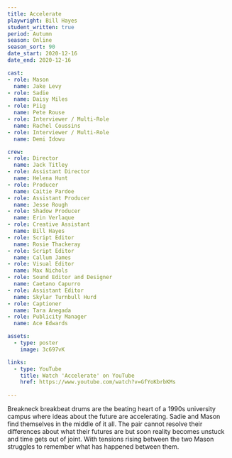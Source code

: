 ```yaml
---
title: Accelerate
playwright: Bill Hayes
student_written: true
period: Autumn
season: Online
season_sort: 90
date_start: 2020-12-16
date_end: 2020-12-16

cast:
- role: Mason
  name: Jake Levy
- role: Sadie
  name: Daisy Miles
- role: Piig
  name: Pete Rouse
- role: Interviewer / Multi-Role
  name: Rachel Coussins
- role: Interviewer / Multi-Role
  name: Demi Idowu

crew:
- role: Director
  name: Jack Titley
- role: Assistant Director 
  name: Helena Hunt
- role: Producer
  name: Caitie Pardoe
- role: Assistant Producer
  name: Jesse Rough
- role: Shadow Producer
  name: Erin Verlaque
- role: Creative Assistant
  name: Bill Hayes
- role: Script Editor
  name: Rosie Thackeray
- role: Script Editor
  name: Callum James
- role: Visual Editor
  name: Max Nichols
- role: Sound Editor and Designer
  name: Caetano Capurro
- role: Assistant Editor 
  name: Skylar Turnbull Hurd 
- role: Captioner
  name: Tara Anegada
- role: Publicity Manager
  name: Ace Edwards

assets:
  - type: poster
    image: 3c697vK

links:
  - type: YouTube 
    title: Watch 'Accelerate' on YouTube
    href: https://www.youtube.com/watch?v=GfYoKbrbKMs
    
---
```


Breakneck breakbeat drums are the beating heart of a 1990s university campus where ideas about the future are accelerating. Sadie and Mason find themselves in the middle of it all. The pair cannot resolve their differences about what their futures are but soon reality becomes unstuck and time gets out of joint. With tensions rising between the two Mason struggles to remember what has happened between them.
